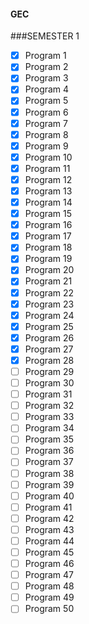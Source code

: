 #### GEC
###SEMESTER 1
- [X] Program 1
- [X] Program 2
- [X] Program 3
- [X] Program 4
- [X] Program 5
- [X] Program 6
- [X] Program 7
- [X] Program 8
- [X] Program 9
- [X] Program 10
- [X] Program 11
- [X] Program 12
- [X] Program 13
- [X] Program 14
- [X] Program 15
- [X] Program 16
- [X] Program 17
- [X] Program 18
- [X] Program 19
- [X] Program 20
- [X] Program 21
- [X] Program 22
- [X] Program 23
- [X] Program 24
- [X] Program 25
- [X] Program 26
- [X] Program 27
- [X] Program 28
- [ ] Program 29
- [ ] Program 30
- [ ] Program 31
- [ ] Program 32
- [ ] Program 33
- [ ] Program 34
- [ ] Program 35
- [ ] Program 36
- [ ] Program 37
- [ ] Program 38
- [ ] Program 39
- [ ] Program 40
- [ ] Program 41
- [ ] Program 42
- [ ] Program 43
- [ ] Program 44
- [ ] Program 45
- [ ] Program 46
- [ ] Program 47
- [ ] Program 48
- [ ] Program 49
- [ ] Program 50
